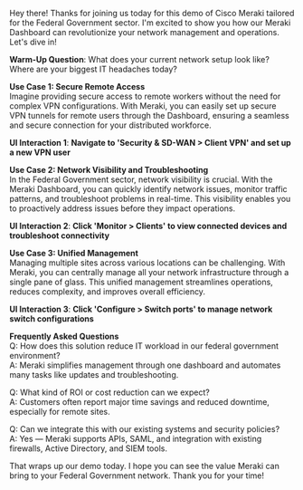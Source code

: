 Hey there! Thanks for joining us today for this demo of Cisco Meraki tailored for the Federal Government sector. I'm excited to show you how our Meraki Dashboard can revolutionize your network management and operations. Let's dive in!

**Warm-Up Question**: What does your current network setup look like? Where are your biggest IT headaches today?

**Use Case 1: Secure Remote Access**  
Imagine providing secure access to remote workers without the need for complex VPN configurations. With Meraki, you can easily set up secure VPN tunnels for remote users through the Dashboard, ensuring a seamless and secure connection for your distributed workforce.

**UI Interaction 1**: **Navigate to 'Security & SD-WAN > Client VPN' and set up a new VPN user**

**Use Case 2: Network Visibility and Troubleshooting**  
In the Federal Government sector, network visibility is crucial. With the Meraki Dashboard, you can quickly identify network issues, monitor traffic patterns, and troubleshoot problems in real-time. This visibility enables you to proactively address issues before they impact operations.

**UI Interaction 2**: **Click 'Monitor > Clients' to view connected devices and troubleshoot connectivity**

**Use Case 3: Unified Management**  
Managing multiple sites across various locations can be challenging. With Meraki, you can centrally manage all your network infrastructure through a single pane of glass. This unified management streamlines operations, reduces complexity, and improves overall efficiency.

**UI Interaction 3**: **Click 'Configure > Switch ports' to manage network switch configurations**

**Frequently Asked Questions**  
Q: How does this solution reduce IT workload in our federal government environment?  
A: Meraki simplifies management through one dashboard and automates many tasks like updates and troubleshooting.

Q: What kind of ROI or cost reduction can we expect?  
A: Customers often report major time savings and reduced downtime, especially for remote sites.

Q: Can we integrate this with our existing systems and security policies?  
A: Yes — Meraki supports APIs, SAML, and integration with existing firewalls, Active Directory, and SIEM tools.

That wraps up our demo today. I hope you can see the value Meraki can bring to your Federal Government network. Thank you for your time!